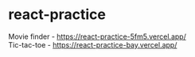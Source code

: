# react-practice
Movie finder - https://react-practice-5fm5.vercel.app/                              
Tic-tac-toe - https://react-practice-bay.vercel.app/

